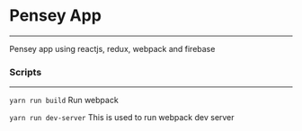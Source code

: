 # Pensey App

---

Pensey app using reactjs, redux, webpack and firebase

### Scripts

---

`yarn run build`
Run webpack

`yarn run dev-server`
This is used to run webpack dev server
